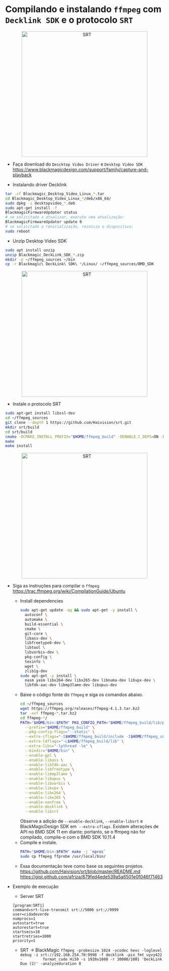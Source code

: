 # Compilando e instalando `ffmpeg` com `Decklink SDK` e o protocolo `SRT`

<p class align="center">
  <a href="https://www.blackmagicdesign.com">
      <img alt="SRT" src="https://upload.wikimedia.org/wikipedia/commons/b/bc/Blackmagic_Design_logo.png" width="400"/>
  </a>
</p>

- Faça download do `Descktop Video Driver` e `Desktop Video SDK` https://www.blackmagicdesign.com/support/family/capture-and-playback 

- Instalando driver Decklink

```bash
tar -xf Blackmagic_Desktop_Video_Linux_*.tar
cd Blackmagic_Desktop_Video_Linux_*/deb/x86_64/
sudo dpkg -i desktopvideo_*.deb
sudo apt-get install -f
BlackmagicFirmwareUpdater status
# se solicitado a atualizar, execute uma atualização:
BlackmagicFirmwareUpdater update 0
# se solicitado a renicialização, reinicie o dispositivo:
sudo reboot
```

- Unzip Desktop Video SDK
```bash
sudo apt install unzip
unzip Blackmagic_DeckLink_SDK_*.zip
mkdir -p ~/ffmpeg_sources ~/bin
cp -r Blackmagic\ DeckLink\ SDK\ */Linux/ ~/ffmpeg_sources/BMD_SDK
```

<p align="center">
  <a href="http://srtalliance.org/">
    <img alt="SRT" src="http://www.srtalliance.org/wp-content/uploads/SRT_text_hor_logo_grey.png" width="400"/>
  </a>
</p>

- Instale o protocolo SRT

```bash
sudo apt-get install libssl-dev
cd ~/ffmpeg_sources
git clone --depth 1 https://github.com/Haivision/srt.git
mkdir srt/build
cd srt/build
cmake -DCMAKE_INSTALL_PREFIX="$HOME/ffmpeg_build" -DENABLE_C_DEPS=ON -DENABLE_SHARED=OFF -DENABLE_STATIC=ON ..
make
make install
```
<p align="center">
  <a href="https://www.ffmpeg.org/">
    <img alt="SRT" src="https://upload.wikimedia.org/wikipedia/commons/5/5f/FFmpeg_Logo_new.svg" width="400"/>
  </a>
</p>

- Siga as instruções para compilar o `ffmpeg` https://trac.ffmpeg.org/wiki/CompilationGuide/Ubuntu
  - Install dependencies
    ```bash
    sudo apt-get update -qq && sudo apt-get -y install \
      autoconf \
      automake \
      build-essential \
      cmake \
      git-core \
      libass-dev \
      libfreetype6-dev \
      libtool \
      libvorbis-dev \
      pkg-config \
      texinfo \
      wget \
      zlib1g-dev
    sudo apt-get -y install \
      nasm yasm libx264-dev libx265-dev libnuma-dev libvpx-dev \
      libfdk-aac-dev libmp3lame-dev libopus-dev
    ```
  - Baixe o código fonte do `ffmpeg` e siga os comandos abaixo.
    ```bash
    cd ~/ffmpeg_sources
    wget https://ffmpeg.org/releases/ffmpeg-4.1.3.tar.bz2
    tar -xvf ffmpeg-*.tar.bz2
    cd ffmpeg-*/
    PATH="$HOME/bin:$PATH" PKG_CONFIG_PATH="$HOME/ffmpeg_build/lib/pkgconfig" ./configure \
      --prefix="$HOME/ffmpeg_build" \
      --pkg-config-flags="--static" \
      --extra-cflags="-I$HOME/ffmpeg_build/include -I$HOME/ffmpeg_sources/BMD_SDK/include" \
      --extra-ldflags="-L$HOME/ffmpeg_build/lib" \
      --extra-libs="-lpthread -lm" \
      --bindir="$HOME/bin" \
      --enable-gpl \
      --enable-libass \
      --enable-libfdk-aac \
      --enable-libfreetype \
      --enable-libmp3lame \
      --enable-libopus \
      --enable-libvorbis \
      --enable-libvpx \
      --enable-libx264 \
      --enable-libx265 \
      --enable-nonfree \
      --enable-decklink \
      --enable-libsrt
    ```
    Observe a adição de `--enable-decklink`, `--enable-libsrt` e BlackMagicDesign SDK em` --extra-cflags`. Existem alterações de API no BMD SDK 11 em diante; portanto, se o ffmpeg não for compilado, compile-o com o BMD SDK 10.11.4
  - Compile e instale.
    ```bash
    PATH="$HOME/bin:$PATH" make -j `nproc`
    sudo cp ffmpeg ffprobe /usr/local/bin/
    ```
  - Essa documentação teve como base os seguintes projetos
    https://github.com/Haivision/srt/blob/master/README.md
    https://gist.github.com/afriza/879fed4ede539a5a6501e0f046f71463
    
    
- Exemplo de execução

  - Server SRT
  ```
  [program:SRT1]
  command=srt-live-transmit srt://5000 srt://9999
  user=cidadeverde
  numprocs=1
  autostart=true
  autorestart=true
  startsecs=10
  startretries=1000
  priority=1
  ```

  - SRT -> BlackMagic
  ```ffmpeg -probesize 1024 -vcodec hevc -loglevel debug -i srt://192.168.254.70:9998 -f decklink -pix_fmt uyvy422 -         format_code Hi59 -s 1920x1080 -r 30000/1001 'DeckLink Duo (2)' -analyzeduration 0 ```


    
 
